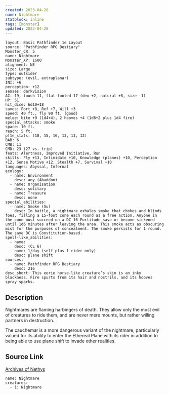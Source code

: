 ```yaml
---
created: 2023-04-28
name: Nightmare
statblock: inline
tags: [monster]
updated: 2023-04-28
---
```

```statblock
layout: Basic Pathfinder 1e Layout
source: "Pathfinder RPG Bestiary"
Monster_CR: 5
name: Nightmare
Monster_XP: 1600
alignment: NE
size: Large
type: outsider
subtype: (evil, extraplanar)
INI: +6
perception: +12
senses: darkvision
AC: 19, touch 11, flat-footed 17 (dex +2, natural +8, size -1)
HP: 51
hit_dice: 6d10+18
saves: Fort +8, Ref +7, Will +3
speed: 40 ft., fly 90 ft. (good)
melee: bite +9 (1d4+4), 2 hooves +4 (1d6+2 plus 1d4 fire)
special_attacks: smoke
space: 10 ft.
reach: 5 ft.
pf1e_stats: [18, 15, 16, 13, 13, 12]
BAB: 6
CMB: 11
CMD: 23 (27 vs. trip)
feats: Alertness, Improved Initiative, Run
skills: Fly +13, Intimidate +10, Knowledge (planes) +10, Perception +12, Sense Motive +12, Stealth +7, Survival +10
languages: Abyssal, Infernal
ecology:
  - name: Environment
    desc: any (Abaddon)
  - name: Organisation
    desc: solitary
  - name: Treasure
    desc: none
special_abilities:
  - name: Smoke (Su)
    desc: In battle, a nightmare exhales smoke that chokes and blinds foes, filling a 15-foot cone each round as a free action. Anyone in the cone must succeed on a DC 16 Fortitude save or become sickened until 1d6 minutes after leaving the area. This smoke acts as obscuring mist for the purposes of concealment. The smoke persists for 1 round. The save DC is Constitution-based.
spell-like_abilities:
  - name:
    desc: (CL 6)
  - name: 1/day (self plus 1 rider only)
    desc: plane shift
sources:
  - name: Pathfinder RPG Bestiary
    desc: 216
desc_short: This eerie horse-like creature’s skin is an inky blackness. Fire spurts from its hair and nostrils, and its hooves spray sparks.
```
## Description
Nightmares are flaming harbingers of death. They allow only the most evil of creatures to ride them, and are never mere mounts, but rather willing partners in destruction.

The cauchemar is a more dangerous variant of the nightmare, particularly valued for its ability to enter the Ethereal Plane with its rider in addition to being able to use plane shift to invade other realities.
## Source Link
[Archives of Nethys](https://aonprd.com/MonsterDisplay.aspx?ItemName=Nightmare)
```encounter-table
name: Nightmare
creatures:
  - 1: Nightmare
```
